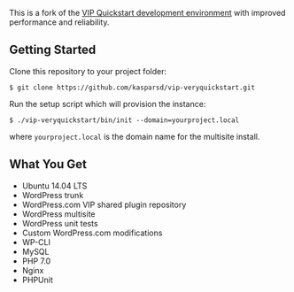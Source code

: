 This is a fork of the [VIP Quickstart development environment](http://vip.wordpress.com/documentation/quickstart/) with improved performance and reliability.

## Getting Started

Clone this repository to your project folder:

	$ git clone https://github.com/kasparsd/vip-veryquickstart.git

Run the setup script which will provision the instance:

	$ ./vip-veryquickstart/bin/init --domain=yourproject.local

where `yourproject.local` is the domain name for the multisite install.


## What You Get

- Ubuntu 14.04 LTS
- WordPress trunk
- WordPress.com VIP shared plugin repository
- WordPress multisite
- WordPress unit tests
- Custom WordPress.com modifications
- WP-CLI
- MySQL
- PHP 7.0
- Nginx
- PHPUnit
